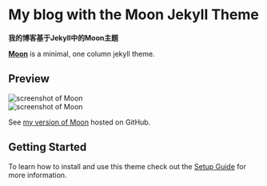 ﻿# My blog with the Moon Jekyll Theme 

**我的博客基于Jekyll中的Moon主题**

    


**[Moon](https://neocou.github.io/)** is a minimal, one column jekyll theme.



## Preview

![screenshot of Moon](https://cloud.githubusercontent.com/assets/754514/14509720/61c61058-01d6-11e6-93ab-0918515ecd56.png)    
![screenshot of Moon](https://cloud.githubusercontent.com/assets/754514/14509716/61ac6c8e-01d6-11e6-879f-8308883de790.png)

See  [my version of Moon](https://neocou.github.io) hosted on GitHub.

## Getting Started

To learn how to install and use this theme check out the [Setup Guide](https://taylantatli.github.io/Moon/moon-theme/) for more information.

